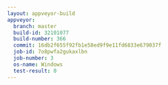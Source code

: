 ```yaml
---
layout: appveyor-build
appveyor:
  branch: master
  build-id: 32101077
  build-number: 366
  commit: 16db2f655f92fb1e58ed9f9e11fd6833e679037f
  job-id: 7o8pwfa2gukaxlbn
  job-number: 3
  os-name: Windows
  test-result: 0
---
```

